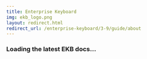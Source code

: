 ```yaml
---
title: Enterprise Keyboard
img: ekb_logo.png
layout: redirect.html
redirect_url: /enterprise-keyboard/3-9/guide/about
---
```


### Loading the latest EKB docs...










